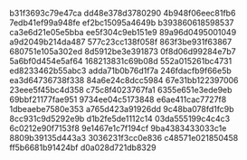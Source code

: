 b31f3693c79e47ca
dd48e378d3780290
4b948f06eec81fb6
7edb41ef99a948fe
ef2bc15095a4649b
b393860618598537
ca3e6d21e05e5bba
ee5f304c9eb151e9
89a96d0495001049
a9d2049b214da487
577c23cc138f058f
863f3be931f63867
680751e105a302ed
8d5912be3e391873
0f8d06d99284e7b7
5a6bf0d454e5af64
168213831c69b08d
552a015261bc4731
ed8233462b55abc3
adda71b0b76d1f7a
246fdacfb9f66e5b
ea3d64736738f338
84a6e24c8dcc5984
67e31bb122397006
23eee5f45bc4d358
c75c8f4023767fa1
6355e651e3ede9eb
69bbf21177fae951
9734ee04c5173848
e6ae411cac7727f8
1dbeaebe7580e353
a765d423a91926dd
9c48ba078fd1fc9b
8cc931c9d5292e9b
d1b2fe5de1112c14
03da555199c4c4c3
6c0212e90f7153f8
9e1467e1c7f194cf
9ba4383433033c1e
8809b39135d443a3
3036231f3cc0e836
c48571e021850458
ff5b6681b91424bf
d0a028d721db8329
